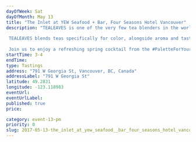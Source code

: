 ```yaml
---
dayOfWeek: Sat
dayOfMonth: May 13
title: "The Inlet at YEW Seafood + Bar, Four Seasons Hotel Vancouver"
description: "TEALEAVES is one of the very few tea blenders in the world, and we take precision very seriously. Why? Because in luxury, it’s the details that matter.   TEALEAVES blends teas specifically for color, alongside aroma and taste, with understanding that “the first taste is with the eyes”. This philosophy inspired the #PaletteForYourPalate project in collaboration with Pantone Color Institute and 30+ world-class chefs and mixologists. Explore the exhibit of tea + color + mood at paletteforyourpalate.com.  Join us to enjoy a refreshing spring cocktail from the #PaletteForYourPalate Collaboration, created by Four Seasons Hotel Vancouver's Mixologist, Todd Zimmerman!"
startTime: 3-4
endTime: 
type: Tastings
address: "791 W Georgia St, Vancouver, BC, Canada"
addressLabel: "791 W Georgia St"
latitude: 49.2831
longitude: -123.118983
eventUrl: 
eventUrlLabel: 
published: true
price: 

category: event-13-pm
priority: 0
slug: 2017-05-13-the_inlet_at_yew_seafood__bar_four_seasons_hotel_vancouver
---
```

